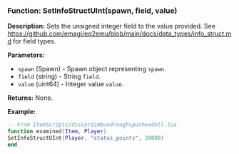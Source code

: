 ### Function: SetInfoStructUInt(spawn, field, value)

**Description:**
Sets the unsigned integer field to the value provided.  See https://github.com/emagi/eq2emu/blob/main/docs/data_types/info_struct.md for field types.

**Parameters:**
- `spawn` (Spawn) - Spawn object representing `spawn`.
- `field` (string) - String `field`.
- `value` (uint64) - Integer value `value`.

**Returns:** None.

**Example:**

```lua
-- From ItemScripts/discordimbuedroughspunhexdoll.lua
function examined(Item, Player)
SetInfoStructUInt(Player, "status_points", 20000)
end
```
